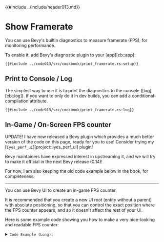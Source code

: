 {{#include ../include/header013.md}}

# Show Framerate

You can use Bevy's builtin diagnostics to measure framerate (FPS), for
monitoring performance.

To enable it, add Bevy's diagnostic plugin to your [app][cb::app]:

```rust,no_run,noplayground
{{#include ../code013/src/cookbook/print_framerate.rs:setup}}
```

## Print to Console / Log

The simplest way to use it is to print the diagnostics to the console
([log][cb::log]). If you want to only do it in dev builds, you can add
a conditional-compilation attribute.

```rust,no_run,noplayground
{{#include ../code013/src/cookbook/print_framerate.rs:log}}
```

## In-Game / On-Screen FPS counter

UPDATE! I have now released a Bevy plugin which provides a much better
version of the code on this page, ready for you to use! Consider trying
my [`iyes_perf_ui`][project::iyes_perf_ui] plugin!

Bevy maintainers have expressed interest in upstreaming it, and we will
try to make it official in the next Bevy release (0.14)!

For now, I am also keeping the old code example below in the book, for
completeness:

---

You can use Bevy UI to create an in-game FPS counter.

It is recommended that you create a new UI root (entity without
a parent) with absolute positioning, so that you can control the
exact position where the FPS counter appears, and so it doesn't
affect the rest of your UI.

Here is some example code showing you how to make a very nice-looking and
readable FPS counter:

<details>
  <summary>
  <code>Code Example (Long):</code>
  </summary>

```rust,no_run,noplayground
{{#include ../code013/src/cookbook/print_framerate.rs:ui}}
```

```rust,no_run,noplayground
{{#include ../code013/src/cookbook/print_framerate.rs:ui-app}}
```

</details>
